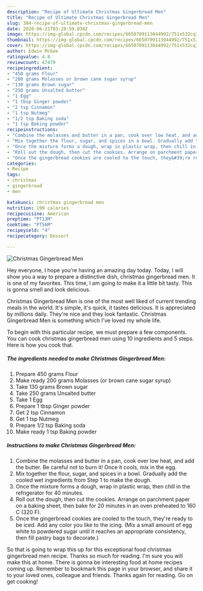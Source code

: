 ```yaml
---
description: "Recipe of Ultimate Christmas Gingerbread Men"
title: "Recipe of Ultimate Christmas Gingerbread Men"
slug: 384-recipe-of-ultimate-christmas-gingerbread-men
date: 2020-06-21T03:28:59.038Z
image: https://img-global.cpcdn.com/recipes/6650709113044992/751x532cq70/christmas-gingerbread-men-recipe-main-photo.jpg
thumbnail: https://img-global.cpcdn.com/recipes/6650709113044992/751x532cq70/christmas-gingerbread-men-recipe-main-photo.jpg
cover: https://img-global.cpcdn.com/recipes/6650709113044992/751x532cq70/christmas-gingerbread-men-recipe-main-photo.jpg
author: Edwin McGee
ratingvalue: 4.8
reviewcount: 47479
recipeingredient:
- "450 grams Flour"
- "200 grams Molasses or brown cane sugar syrup"
- "130 grams Brown sugar"
- "250 grams Unsalted butter"
- "1 Egg"
- "1 tbsp Ginger powder"
- "2 tsp Cinnamon"
- "1 tsp Nutmeg"
- "1/2 tsp Baking soda"
- "1 tsp Baking powder"
recipeinstructions:
- "Combine the molasses and butter in a pan, cook over low heat, and add the butter. Be careful not to burn it! Once it cools, mix in the egg."
- "Mix together the flour, sugar, and spices in a bowl. Gradually add the cooled wet ingredients from Step 1 to make the dough."
- "Once the mixture forms a dough, wrap in plastic wrap, then chill in the refrigerator for 40 minutes."
- "Roll out the dough, then cut the cookies. Arrange on parchment paper on a baking sheet, then bake for 20 minutes in an oven preheated to 160 C (320 F)."
- "Once the gingerbread cookies are cooled to the touch, they&#39;re ready to be iced. Add any color you like to the icing. (Mix a small amount of egg white to powdered sugar until it reaches an appropriate consistency, then fill pastry bags to decorate.)"
categories:
- Recipe
tags:
- christmas
- gingerbread
- men

katakunci: christmas gingerbread men 
nutrition: 199 calories
recipecuisine: American
preptime: "PT13M"
cooktime: "PT56M"
recipeyield: "4"
recipecategory: Dessert

---
```



![Christmas Gingerbread Men](https://img-global.cpcdn.com/recipes/6650709113044992/751x532cq70/christmas-gingerbread-men-recipe-main-photo.jpg)

Hey everyone, I hope you're having an amazing day today. Today, I will show you a way to prepare a distinctive dish, christmas gingerbread men. It is one of my favorites. This time, I am going to make it a little bit tasty. This is gonna smell and look delicious.



Christmas Gingerbread Men is one of the most well liked of current trending meals in the world. It's simple, it's quick, it tastes delicious. It is appreciated by millions daily. They're nice and they look fantastic. Christmas Gingerbread Men is something which I've loved my whole life.


To begin with this particular recipe, we must prepare a few components. You can cook christmas gingerbread men using 10 ingredients and 5 steps. Here is how you cook that.

<!--inarticleads1-->

##### The ingredients needed to make Christmas Gingerbread Men:

1. Prepare 450 grams Flour
1. Make ready 200 grams Molasses (or brown cane sugar syrup)
1. Take 130 grams Brown sugar
1. Take 250 grams Unsalted butter
1. Take 1 Egg
1. Prepare 1 tbsp Ginger powder
1. Get 2 tsp Cinnamon
1. Get 1 tsp Nutmeg
1. Prepare 1/2 tsp Baking soda
1. Make ready 1 tsp Baking powder




<!--inarticleads2-->

##### Instructions to make Christmas Gingerbread Men:

1. Combine the molasses and butter in a pan, cook over low heat, and add the butter. Be careful not to burn it! Once it cools, mix in the egg.
1. Mix together the flour, sugar, and spices in a bowl. Gradually add the cooled wet ingredients from Step 1 to make the dough.
1. Once the mixture forms a dough, wrap in plastic wrap, then chill in the refrigerator for 40 minutes.
1. Roll out the dough, then cut the cookies. Arrange on parchment paper on a baking sheet, then bake for 20 minutes in an oven preheated to 160 C (320 F).
1. Once the gingerbread cookies are cooled to the touch, they&#39;re ready to be iced. Add any color you like to the icing. (Mix a small amount of egg white to powdered sugar until it reaches an appropriate consistency, then fill pastry bags to decorate.)




So that is going to wrap this up for this exceptional food christmas gingerbread men recipe. Thanks so much for reading. I'm sure you will make this at home. There is gonna be interesting food at home recipes coming up. Remember to bookmark this page in your browser, and share it to your loved ones, colleague and friends. Thanks again for reading. Go on get cooking!
